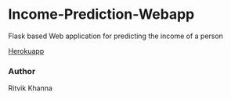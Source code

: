# Income-Prediction-Webapp
Flask based Web application for predicting the income of a person

[Herokuapp](https://income-predictor-from-census.herokuapp.com/)

### Author
Ritvik Khanna
